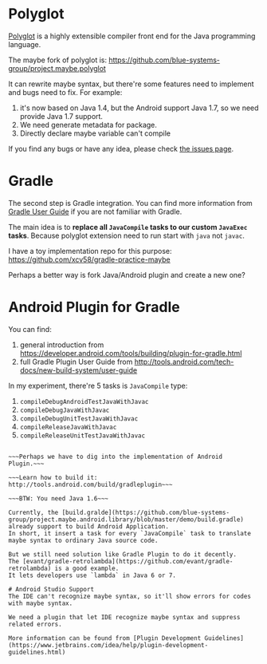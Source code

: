 # Polyglot

[Polyglot](http://www.cs.cornell.edu/projects/polyglot/) is
a highly extensible compiler front end for the Java programming language.

The maybe fork of polyglot is: https://github.com/blue-systems-group/project.maybe.polyglot

It can rewrite maybe syntax, but there're some features need to implement and bugs need to fix.
For example:
1. it's now based on Java 1.4, but the Android support Java 1.7,
so we need provide Java 1.7 support.
2. We need generate metadata for package.
3. Directly declare maybe variable can't compile

If you find any bugs or have any idea,
please check [the issues page](https://github.com/blue-systems-group/project.maybe.polyglot/issues).

# Gradle
The second step is Gradle integration. You can find more information from [Gradle User Guide](https://docs.gradle.org/current/userguide/userguide.html) if you are not familiar with Gradle.

The main idea is to **replace all `JavaCompile` tasks to our custom `JavaExec` tasks**.
Because polyglot extension need to run start with `java` not `javac`.

I have a toy implementation repo for this purpose:
https://github.com/xcv58/gradle-practice-maybe

Perhaps a better way is fork Java/Android plugin and create a new one?

# Android Plugin for Gradle
You can find:
1. general introduction from https://developer.android.com/tools/building/plugin-for-gradle.html
2. full Gradle Plugin User Guide from http://tools.android.com/tech-docs/new-build-system/user-guide

In my experiment, there're 5 tasks is `JavaCompile` type:
1. `compileDebugAndroidTestJavaWithJavac`
2. `compileDebugJavaWithJavac`
3. `compileDebugUnitTestJavaWithJavac`
4. `compileReleaseJavaWithJavac`
5. `compileReleaseUnitTestJavaWithJavac`

~~~I'm not sure could we replace all 5 tasks with custom `JavaExec` type tasks, without any compatible issue.~~~

~~~Perhaps we have to dig into the implementation of Android Plugin.~~~

~~~Learn how to build it: http://tools.android.com/build/gradleplugin~~~

~~~BTW: You need Java 1.6~~~

Currently, the [build.gralde](https://github.com/blue-systems-group/project.maybe.android.library/blob/master/demo/build.gradle) already support to build Android Application.
In short, it insert a task for every `JavaCompile` task to translate maybe syntax to ordinary Java source code.

But we still need solution like Gradle Plugin to do it decently.
The [evant/gradle-retrolambda](https://github.com/evant/gradle-retrolambda) is a good example.
It lets developers use `lambda` in Java 6 or 7.

# Android Studio Support
The IDE can't recognize maybe syntax, so it'll show errors for codes with maybe syntax.

We need a plugin that let IDE recognize maybe syntax and suppress related errors.

More information can be found from [Plugin Development Guidelines](https://www.jetbrains.com/idea/help/plugin-development-guidelines.html)
